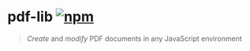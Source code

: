 # pdf-lib [![npm](https://img.shields.io/npm/v/pdf-lib.svg?maxAge=2592000)](https://www.npmjs.com/package/pdf-lib)

> *Create* and *modify* PDF documents in any JavaScript environment
